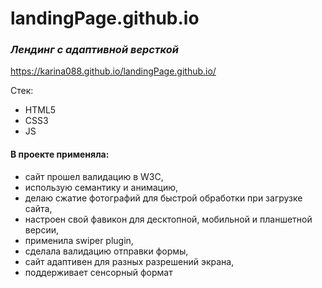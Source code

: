 # landingPage.github.io

### *Лендинг с адаптивной версткой*
https://karina088.github.io/landingPage.github.io/

Стек: 
- HTML5
- CSS3
- JS 

#### В проекте применяла:
- cайт прошел валидацию в W3C, 
- использую семантику и анимацию,
- делаю сжатие фотографий для быстрой обработки при загрузке сайта, 
 - настроен свой фавикон для десктопной, мобильной и планшетной версии, 
- применила swiper plugin, 
- сделала валидацию отправки формы, 
- сайт адаптивен для разных разрешений экрана,
- поддерживает сенсорный формат


